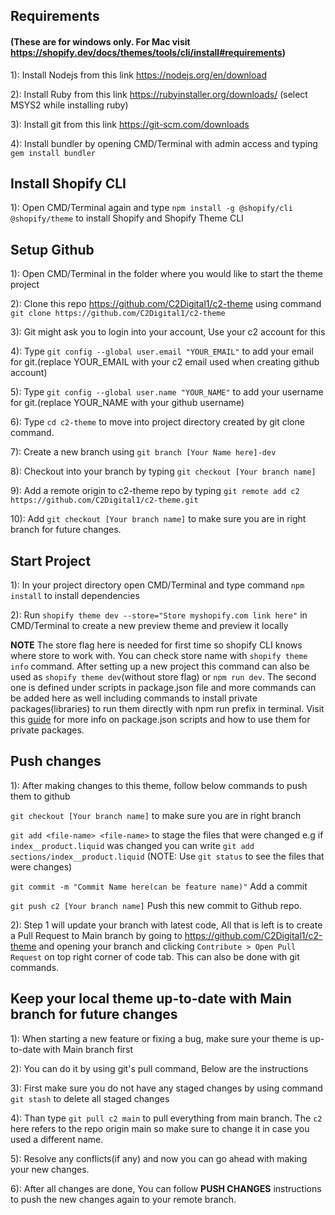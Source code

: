 ## Requirements 
#### (These are for windows only. For Mac visit https://shopify.dev/docs/themes/tools/cli/install#requirements)
1): Install Nodejs from this link https://nodejs.org/en/download

2): Install Ruby from this link https://rubyinstaller.org/downloads/ (select MSYS2 while installing ruby)

3): Install git from this link https://git-scm.com/downloads

4): Install bundler by opening CMD/Terminal with admin access and typing `gem install bundler`

## Install Shopify CLI 

1): Open CMD/Terminal again and type `npm install -g @shopify/cli @shopify/theme` to install Shopify and Shopify Theme CLI 

## Setup Github
1): Open CMD/Terminal in the folder where you would like to start the theme project 

2): Clone this repo https://github.com/C2Digital1/c2-theme using command `git clone https://github.com/C2Digital1/c2-theme` 

3): Git might ask you to login into your account, Use your c2 account for this 

4): Type `git config --global user.email "YOUR_EMAIL"` to add your email for git.(replace YOUR_EMAIL with your c2 email used when creating github account)

5): Type `git config --global user.name "YOUR_NAME"` to add your username for git.(replace YOUR_NAME with your github username)

6): Type `cd c2-theme` to move into project directory created by git clone command.

7): Create a new branch using `git branch [Your Name here]-dev`

8): Checkout into your branch by typing `git checkout [Your branch name]`

9): Add a remote origin to c2-theme repo by typing `git remote add c2 https://github.com/C2Digital1/c2-theme.git`

10): Add `git checkout [Your branch name]` to make sure you are in right branch for future changes.



## Start Project

1): In your project directory open CMD/Terminal and type command `npm install` to install dependencies 

2): Run `shopify theme dev --store="Store myshopify.com link here"` in CMD/Terminal to create a new preview theme and preview it locally

**NOTE** The store flag here is needed for first time so shopify CLI knows where store to work with. You can check store name with `shopify theme info` command. After setting up a new project this command can also be used as `shopify theme dev`(without store flag) or `npm run dev`. The second one is defined under scripts in package.json file and more commands can be added here as well including commands to install private packages(libraries) to run them directly with  npm run prefix in terminal. Visit this [guide](https://github.com/C2Digital1/c2-theme/blob/main/Shopify-CLI.md) for more info on package.json scripts and how to use them for private packages.

## Push changes

1): After making changes to this theme, follow below commands to push them to github

`git checkout [Your branch name]` to make sure you are in right branch

`git add <file-name> <file-name>` to stage the files that were changed e.g if `index__product.liquid` was changed you can write `git add sections/index__product.liquid`
(NOTE: Use `git status` to see the files that were changes)

`git commit -m "Commit Name here(can be feature name)"` Add a commit 

`git push c2 [Your branch name]` Push this new commit to Github repo.


2): Step 1 will update your branch with latest code, All that is left is to create a Pull Request to Main branch by going to https://github.com/C2Digital1/c2-theme and opening your branch and clicking `Contribute > Open Pull Request` on top right corner of code tab. This can also be done with git commands.


## Keep your local theme up-to-date with Main branch for future changes

1): When starting a new feature or fixing a bug, make sure your theme is up-to-date with Main branch first

2): You can do it by using git's pull command, Below are the instructions

3): First make sure you do not have any staged changes by using command `git stash` to delete all staged changes

4): Than type `git pull c2 main` to pull everything from main branch. The `c2` here refers to the repo origin main so make sure to change it in case you used a different name.

5): Resolve any conflicts(if any) and now you can go  ahead with making your new changes.

6): After all changes are done, You can follow **PUSH CHANGES** instructions to push the new changes again to your remote branch.
